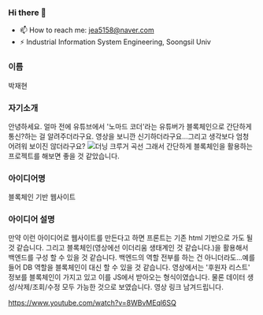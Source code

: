 ### Hi there 👋
- 📫 How to reach me: jea5158@naver.com
- ⚡ Industrial Information System Engineering, Soongsil Univ
<!--
**NeoGuRi95/NEoGuRi95** is a ✨ _special_ ✨ repository because its `README.md` (this file) appears on your GitHub profile.

Here are some ideas to get you started:

- 🔭 I’m currently working on ...
- 🌱 I’m currently learning ...
- 👯 I’m looking to collaborate on ...
- 🤔 I’m looking for help with ...
- 💬 Ask me about ...
- 📫 How to reach me: ...
- 😄 Pronouns: ...
- ⚡ Fun fact: ...
-->

### 이름
박재현

### 자기소개
안녕하세요. 얼마 전에 유튜브에서 '노마드 코더'라는 유튜버가 블록체인으로 간단하게 통신?하는 걸 알려주더라구요.
영상을 보니깐 신기하더라구요...그리고 생각보다 엄청 어려워 보이진 않더라구요?
![더닝 크루거 곡선](https://t1.daumcdn.net/cfile/blog/9986C2375C47897710)
그래서 간단하게 블록체인을 활용하는 프로젝트를 해보면 좋을 것 같았습니다.

### 아이디어명
블록체인 기반 웹사이트
 
### 아이디어 설명
만약 이런 아이디어로 웹사이트를 만든다고 하면 프론트는 기존 html 기반으로 가도 될 것 같습니다.
그리고 블록체인(영상에선 이더리움 생태계인 것 같습니다.)을 활용해서 백엔드를 구성 할 수 있을 것 같습니다.
백엔드의 역할 전부를 하는 건 아니더라도...예를 들어 DB 역할을 블록체인이 대신 할 수 있을 것 같습니다.
영상에서는 '후원자 리스트' 정보를 블록체인이 가지고 있고 이를 JS에서 받아오는 형식이였습니다.
물론 데이터 생성/삭제/조회/수정 모두 가능한 것으로 보였습니다.
영상 링크 남겨드립니다.

https://www.youtube.com/watch?v=8WBvMEql6SQ
